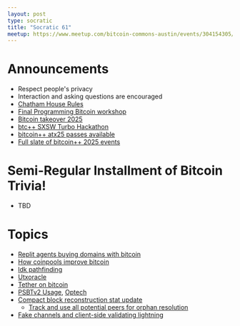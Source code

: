```yaml
---
layout: post
type: socratic
title: "Socratic 61"
meetup: https://www.meetup.com/bitcoin-commons-austin/events/304154305/
---
```


# Announcements

- Respect people's privacy
- Interaction and asking questions are encouraged
- [Chatham House Rules](https://www.chathamhouse.org/about-us/chatham-house-rule)
- [Final Programming Bitcoin workshop](https://x.com/jimmysong/status/1891989046936649915)
- [Bitcoin takeover 2025](https://bitcointakeover.org/)
- [btc++ SXSW Turbo Hackathon](https://ykdl62lcpgz.typeform.com/turbohack)
- [bitcoin++ atx25 passes available](https://btcplusplus.dev/conf/atx25)
- [Full slate of bitcoin++ 2025 events](https://btcpp.dev/)

# Semi-Regular Installment of Bitcoin Trivia!

- TBD

# Topics

- [Replit agents buying domains with bitcoin](https://x.com/MaxAWebster/status/1886624932957970502)
- [How coinpools improve bitcoin](https://njump.me/naddr1qvzqqqr4gupzqgvra9r4sjqapufyl0vnc4kv4fz70e29em4c655y37vz206f0wt4qq2kxm2gwajrxe3n2fshwn6lvs6xgmnvxykh5g60zzr)
- [ldk pathfinding](https://lightningdevkit.org/blog/ldk-pathfinding/)
- [Utxoracle](https://x.com/SteveSimple/status/1889325264808677668)
- [Tether on bitcoin](https://bitcoinmagazine.com/takes/tether-is-back-on-bitcoin-lightning-dominance-is-just-starting)
- [PSBTv2 Usage](https://bitcoin.stackexchange.com/questions/125384/who-uses-or-wants-to-use-psbtv2-bip370), [Optech](https://bitcoinops.org/en/newsletters/2025/01/24/#psbtv2-integration-testing)
- [Compact block reconstruction stat update](https://delvingbitcoin.org/t/stats-on-compact-block-reconstructions/1052/5)
  - [Track and use all potential peers for orphan resolution](bitcoin/bitcoin#31397)
- [Fake channels and client-side validating lightning](https://petertodd.org/2025/fake-channels-and-rgb-lightning)

